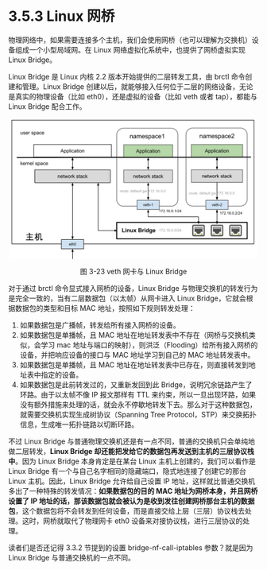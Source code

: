 # 3.5.3 Linux 网桥

物理网络中，如果需要连接多个主机，我们会使用网桥（也可以理解为交换机）设备组成一个小型局域网。在 Linux 网络虚拟化系统中，也提供了网桥虚拟实现 Linux Bridge。

Linux Bridge 是 Linux 内核 2.2 版本开始提供的二层转发工具，由 brctl 命令创建和管理。Linux Bridge 创建以后，就能够接入任何位于二层的网络设备，无论是真实的物理设备（比如 eth0），还是虚拟的设备（比如 veth 或者 tap），都能与 Linux Bridge 配合工作。

<div  align="center">
    <img src="../assets/linux-bridge.svg" width = "500"  align=center />
    <p>图 3-23 veth 网卡与 Linux Bridge</p>
</div>

对于通过 brctl 命令显式接入网桥的设备，Linux Bridge 与物理交换机的转发行为是完全一致的，当有二层数据包（以太帧）从网卡进入 Linux Bridge，它就会根据数据包的类型和目标 MAC 地址，按照如下规则转发处理：

1. 如果数据包是广播帧，转发给所有接入网桥的设备。
2. 如果数据包是单播帧，且 MAC 地址在地址转发表中不存在（网桥与交换机类似，会学习 mac 地址与端口的映射），则洪泛（Flooding）给所有接入网桥的设备，并把响应设备的接口与 MAC 地址学习到自己的 MAC 地址转发表中。
3. 如果数据包是单播帧，且 MAC 地址在地址转发表中已存在，则直接转发到地址表中指定的设备。
4. 如果数据包是此前转发过的，又重新发回到此 Bridge，说明冗余链路产生了环路。由于以太帧不像 IP 报文那样有 TTL 来约束，所以一旦出现环路，如果没有额外措施来处理的话，就会永不停歇地转发下去。那么对于这种数据包，就需要交换机实现生成树协议（Spanning Tree Protocol，STP）来交换拓扑信息，生成唯一拓扑链路以切断环路。

不过 Linux Bridge 与普通物理交换机还是有一点不同，普通的交换机只会单纯地做二层转发，**Linux Bridge 却还能把发给它的数据包再发送到主机的三层协议栈中**。因为 Linux Bridge 本身肯定是在某台 Linux 主机上创建的，我们可以看作是 Linux Bridge 有一个与自己名字相同的隐藏端口，隐式地连接了创建它的那台 Linux 主机。因此，Linux Bridge 允许给自己设置 IP 地址，这样就比普通交换机多出了一种特殊的转发情况：**如果数据包的目的 MAC 地址为网桥本身，并且网桥设置了 IP 地址的话，那该数据包就会被认为是收到发往创建网桥那台主机的数据包**，这个数据包将不会转发到任何设备，而是直接交给上层（三层）协议栈去处理。这时，网桥就取代了物理网卡 eth0 设备来对接协议栈，进行三层协议的处理。

读者们是否还记得 3.3.2 节提到的设置 bridge-nf-call-iptables 参数？就是因为 Linux Bridge 与普通交换机的一点不同。 

